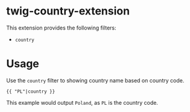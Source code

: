 # twig-country-extension

This extension provides the following filters:

* ``country``

# Usage

Use the ``country`` filter to showing country name based on country code.

    {{ "PL"|country }}

This example would output ``Poland``, as ``PL`` is the country code.
